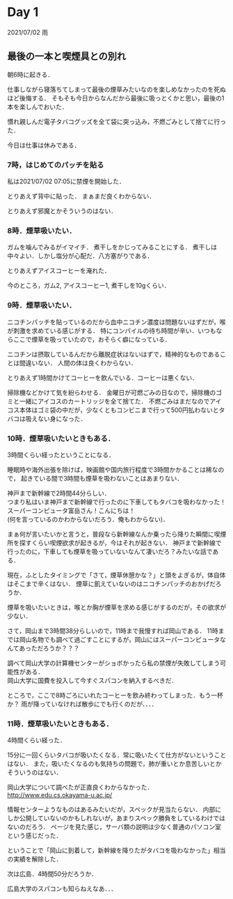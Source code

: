 # Day 1

2021/07/02 雨

## 最後の一本と喫煙具との別れ
朝6時に起きる．

仕事しながら寝落ちてしまって最後の煙草みたいなのを楽しめなかったのを死ぬほど後悔する．
そもそも今日からなんだから最後に吸っとくかと思い，最後の1本を楽しんでおいた．

慣れ親しんだ電子タバコグッズを全て袋に突っ込み，不燃ごみとして捨てに行った．

今日は仕事は休みである．

### 7時，はじめてのパッチを貼る

私は2021/07/02 07:05に禁煙を開始した．

とりあえず背中に貼った．
まぁまだ良くわからない．

とりあえず邪魔とかそういうのはない．

### 8時．煙草吸いたい．

ガムを噛んでみるがイマイチ．
煮干しをかじってみることにする．
煮干しは中々よい．しかし塩分が心配だ．八方塞がりである．

とりあえずアイスコーヒーを淹れた．

今のところ，ガム2, アイスコーヒー1, 煮干しを10gくらい．

### 9時．煙草吸いたい．
ニコチンパッチを貼っているのだから血中ニコチン濃度は問題ないはずだが，喉が刺激を求めている感じがする．
特にコンパイルの待ち時間が辛い．いつもならここで煙草を吸っていたので，おそらく癖になっている．

ニコチンは摂取しているんだから離脱症状はないはずで，精神的なものであることは間違いない．
人間の体は良くわからない．

とりあえず1時間かけてコーヒーを飲んでいる．コーヒーは悪くない．

掃除機などかけて気を紛らわせる．
金曜日が可燃ごみの日なので，掃除機のゴミと一緒にアイコスのカートリッジを全て捨てた．
不燃ごみはまだなのでアイコス本体はゴミ袋の中だが，少なくともコンビニまで行って500円払わないとタバコは吸えない身になった．

### 10時．煙草吸いたいときもある．
3時間くらい経ったということになる．

睡眠時や海外出張を除けば，映画館や国内旅行程度で3時間かかることは稀なので，
起きている間で3時間も煙草を吸わないことはあまりない．

神戸まで新幹線で2時間44分らしい．\
つまり私はいま神戸まで新幹線で行ったのに下車してもタバコを吸わなかった！ \
スーパーコンピュータ富岳さん！こんにちは！ \
(何を言っているのかわからないだろう．俺もわからない)．

まぁ何が言いたいかと言うと，普段なら新幹線なんか乗ったら降りた瞬間に喫煙所を探すくらい喫煙欲求が起きるが，今はそれが起きない．
神戸まで新幹線で行ったのに，下車しても煙草を吸っていないなんて凄いだろ？みたいな話である．

現在，ふとしたタイミングで「さて，煙草休憩かな？」と頭をよぎるが，体自体はそこまで辛くはない．
煙草に飢えていないのはニコチンパッチのおかげだろうか．

煙草を吸いたいときは，喉とか胸が煙草を求める感じがするのだが，その欲求が少ない．

さて，岡山まで3時間38分らしいので，11時まで我慢すれば岡山である．
11時までは岡山名物でも調べて過ごすことにするが，岡山にはスーパーコンピュータなんてあっただろうか？？？

調べて岡山大学の計算機センターがショボかったら私の禁煙が失敗してしまう可能性がある．\
岡山大学に国費を投入して今すぐスパコンを納入するべきだ．

ところで，ここで8時ごろにいれたコーヒーを飲み終わってしまった．もう一杯か？
雨が降っていなければ散歩にでも行くのだが．．．．

### 11時．煙草吸いたいときもある．
4時間くらい経った．

15分に一回くらいタバコが吸いたくなる．常に吸いたくて仕方がないということはない．
また，吸いたくなるのも気持ちの問題で，肺が重いとか息苦しいとかそういうのはない．

岡山大学について調べたが正直良くわからなかった．
http://www.edu.cs.okayama-u.ac.jp/

情報センターようなものはあるみたいだが，スペックが見当たらない．
内部にしか公開していないのかもしれないが，あまりスペック勝負をしているわけではないのだろう．
ページを見た感じ，サーバ類の説明は少なく普通のパソコン室という感じだった．

ということで「岡山に到着して，新幹線を降りたがタバコを吸わなかった」相当の実績を解除した．

次は広島．4時間50分だろうか．

広島大学のスパコンも知らねえなあ．．．
